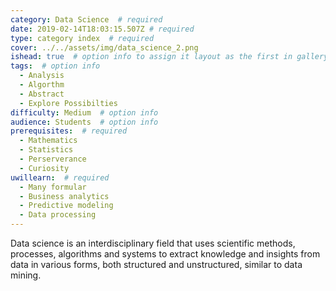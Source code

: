 ```yaml
---
category: Data Science  # required
date: 2019-02-14T18:03:15.507Z # required
type: category index  # required
cover: ../../assets/img/data_science_2.png
ishead: true  # option info to assign it layout as the first in gallery
tags:  # option info
  - Analysis
  - Algorthm
  - Abstract
  - Explore Possibilties
difficulty: Medium  # option info
audience: Students  # option info
prerequisites:  # required
  - Mathematics
  - Statistics
  - Perserverance
  - Curiosity
uwillearn:  # required
  - Many formular
  - Business analytics
  - Predictive modeling
  - Data processing
---
```


<!-- belowing write introduction of this category -->

Data science is an interdisciplinary field that uses scientific methods, processes, algorithms and systems to extract knowledge and insights from data in various forms, both structured and unstructured, similar to data mining.